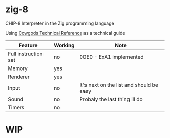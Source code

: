 # zig-8

CHIP-8 Interpreter in the Zig programming language

Using [Cowgods Technical Reference](http://devernay.free.fr/hacks/chip8/C8TECH10.HTM#8xy4) as a technical guide


| Feature      | Working           | Note  |
| ------------- |-------------| -----|
| Full instruction set    | no | 00E0 - ExA1 implemented |
| Memory | yes | |
| Renderer      | yes      |    |
| Input | no      | It's next on the list and should be easy |
| Sound | no | Probaly the last thing ill do |
| Timers | no | |

# WIP
